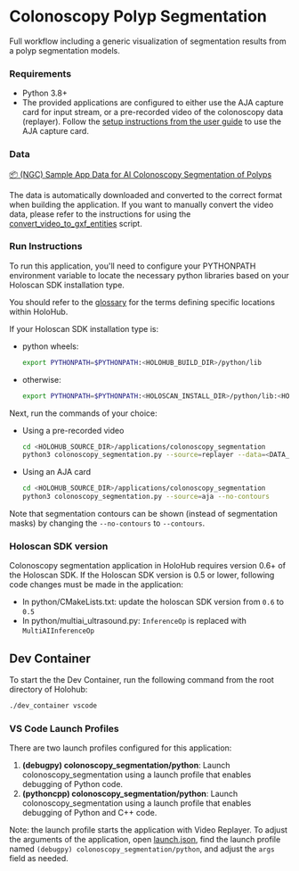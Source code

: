 # Colonoscopy Polyp Segmentation

Full workflow including a generic visualization of segmentation results from a polyp segmentation models.

### Requirements

- Python 3.8+
- The provided applications are configured to either use the AJA capture card for input stream, or a pre-recorded video of the colonoscopy data (replayer). Follow the [setup instructions from the user guide](https://docs.nvidia.com/holoscan/sdk-user-guide/aja_setup.html) to use the AJA capture card.

### Data

[📦️ (NGC) Sample App Data for AI Colonoscopy Segmentation of Polyps](https://catalog.ngc.nvidia.com/orgs/nvidia/teams/clara-holoscan/resources/holoscan_colonoscopy_sample_data)

The data is automatically downloaded and converted to the correct format when building the application.
If you want to manually convert the video data, please refer to the instructions for using the [convert_video_to_gxf_entities](https://github.com/nvidia-holoscan/holoscan-sdk/tree/main/scripts#convert_video_to_gxf_entitiespy) script.

### Run Instructions

To run this application, you'll need to configure your PYTHONPATH environment variable to locate the
necessary python libraries based on your Holoscan SDK installation type.

You should refer to the [glossary](../../README.md#Glossary) for the terms defining specific locations within HoloHub.

If your Holoscan SDK installation type is:

* python wheels:

  ```bash
  export PYTHONPATH=$PYTHONPATH:<HOLOHUB_BUILD_DIR>/python/lib
  ```

* otherwise:

  ```bash
  export PYTHONPATH=$PYTHONPATH:<HOLOSCAN_INSTALL_DIR>/python/lib:<HOLOHUB_BUILD_DIR>/python/lib
  ```

Next, run the commands of your choice:

* Using a pre-recorded video
    ```bash
    cd <HOLOHUB_SOURCE_DIR>/applications/colonoscopy_segmentation
    python3 colonoscopy_segmentation.py --source=replayer --data=<DATA_DIR>/colonoscopy_segmentation --no-contours
    ```

* Using an AJA card
    ```bash
    cd <HOLOHUB_SOURCE_DIR>/applications/colonoscopy_segmentation
    python3 colonoscopy_segmentation.py --source=aja --no-contours
    ```
Note that segmentation contours can be shown (instead of segmentation masks) by changing the `--no-contours` to `--contours`.

### Holoscan SDK version

Colonoscopy segmentation application in HoloHub requires version 0.6+ of the Holoscan SDK.
If the Holoscan SDK version is 0.5 or lower, following code changes must be made in the application:

* In python/CMakeLists.txt: update the holoscan SDK version from `0.6` to `0.5`
* In python/multiai_ultrasound.py: `InferenceOp` is replaced with `MultiAIInferenceOp`

## Dev Container

To start the the Dev Container, run the following command from the root directory of Holohub:

```bash
./dev_container vscode
```

### VS Code Launch Profiles

There are two launch profiles configured for this application:

1. **(debugpy) colonoscopy_segmentation/python**: Launch colonoscopy_segmentation using a launch profile that enables debugging of Python code.
2. **(pythoncpp) colonoscopy_segmentation/python**: Launch colonoscopy_segmentation using a launch profile that enables debugging of Python and C++ code.

Note: the launch profile starts the application with Video Replayer. To adjust the arguments of the application, open [launch.json](../../.vscode/launch.json), find the launch profile named `(debugpy) colonoscopy_segmentation/python`, and adjust the `args` field as needed.
